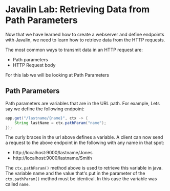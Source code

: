 # Javalin Lab: Retrieving Data from Path Parameters

Now that we have learned how to create a webserver and define endpoints with Javalin, we need to learn how to 
retrieve data from the HTTP requests.

The most common ways to transmit data in an HTTP request are:
- Path parameters
- HTTP Request body

For this lab we will be looking at Path Parameters

## Path Parameters

Path parameters are variables that are in the URL path. For example, Lets say we define the following endpoint:

```java
app.get("/lastname/{name}", ctx -> {
    String lastName = ctx.pathParam("name");
});
```

The curly braces in the url above defines a variable. A client can now send a request to the above endpoint in the 
following with any name in that spot:

- http://localhost:9000/lastname/Jones
- http://localhost:9000/lastname/Smith


The `ctx.pathParam()` method above is used to retrieve this variable in java. The variable name and the value that's 
put in the parameter of the `ctx.pathParam()` method must be identical. In this case the variable was called `name`.
